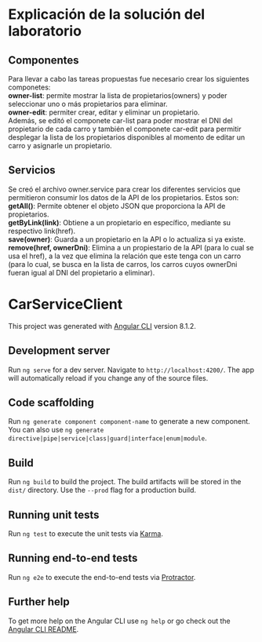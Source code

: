 # Explicación de la solución del laboratorio

## Componentes
Para llevar a cabo las tareas propuestas fue necesario crear los siguientes componetes:  
**owner-list**: permite mostrar la lista de propietarios(owners) y poder seleccionar uno o más propietarios para eliminar.  
**owner-edit**: permiter crear, editar y eliminar un propietario.  
Además, se editó el componete car-list para poder mostrar el DNI del propietario de cada carro y también el componete car-edit para permitir desplegar la lista de los propietarios disponibles al momento de editar un carro y asignarle un propietario.

## Servicios
Se creó el archivo owner.service para crear los diferentes servicios que permitieron consumir los datos de la API de los propietarios. Estos son:  
**getAll()**: Permite obtener el objeto JSON que proporciona la API de propietarios.  
**getByLink(link)**: Obtiene a un propietario en específico, mediante su respectivo link(href).  
**save(owner)**: Guarda a un propietario en la API o lo actualiza si ya existe.  
**remove(href, ownerDni)**: Elimina a un propiestario de la API (para lo cual se usa el href), a la vez que elimina la relación que este tenga con un carro (para lo cual, se busca en la lista de carros, los carros cuyos ownerDni fueran igual al DNI del propietario a eliminar).

# CarServiceClient

This project was generated with [Angular CLI](https://github.com/angular/angular-cli) version 8.1.2.

## Development server

Run `ng serve` for a dev server. Navigate to `http://localhost:4200/`. The app will automatically reload if you change any of the source files.

## Code scaffolding

Run `ng generate component component-name` to generate a new component. You can also use `ng generate directive|pipe|service|class|guard|interface|enum|module`.

## Build

Run `ng build` to build the project. The build artifacts will be stored in the `dist/` directory. Use the `--prod` flag for a production build.

## Running unit tests

Run `ng test` to execute the unit tests via [Karma](https://karma-runner.github.io).

## Running end-to-end tests

Run `ng e2e` to execute the end-to-end tests via [Protractor](http://www.protractortest.org/).

## Further help

To get more help on the Angular CLI use `ng help` or go check out the [Angular CLI README](https://github.com/angular/angular-cli/blob/master/README.md).
